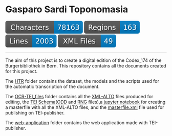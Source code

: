 # Gasparo Sardi Toponomasia

![characters badge](badges/characters.svg) ![regions badge](badges/regions.svg) ![lines badge](badges/lines.svg) ![files badge](badges/files.svg) 

**********

The aim of this project is to create a digital edition of the Codex_174 of the Burgerbibliothek in Bern. This repository contains all the documents created for this project. 

The [HTR](https://github.com/PaulineJac/GasparoSardiToponomasia/tree/main/HTR) folder contains the dataset, the models and the scripts used for the automatic transcription of the document. 

The [OCR-TEI_files](https://github.com/PaulineJac/GasparoSardiToponomasia/tree/main/OCR-TEI_files) folder contains all the [XML-ALTO](https://github.com/PaulineJac/GasparoSardiToponomasia/tree/main/OCR-TEI_files/Cod_174) files  produced for editing, the [TEI Schema](https://github.com/PaulineJac/GasparoSardiToponomasia/tree/main/OCR-TEI_files/Schema)([ODD](https://github.com/PaulineJac/GasparoSardiToponomasia/blob/main/OCR-TEI_files/Schema/oddTop.odd) and [RNG](https://github.com/PaulineJac/GasparoSardiToponomasia/blob/main/OCR-TEI_files/Schema/ToponomasiaODD.rng) files),a [jupyter notebook](https://github.com/PaulineJac/GasparoSardiToponomasia/blob/main/OCR-TEI_files/Masterfile.ipynb) for creating a masterfile with all the XML-ALTO files, and the [masterfile.xml](https://github.com/PaulineJac/GasparoSardiToponomasia/tree/main/OCR-TEI_files) file used for publishing on TEI-publisher. 

The [web-application](https://github.com/PaulineJac/GasparoSardiToponomasia/tree/main) folder contains the web application made with TEI-publisher. 

